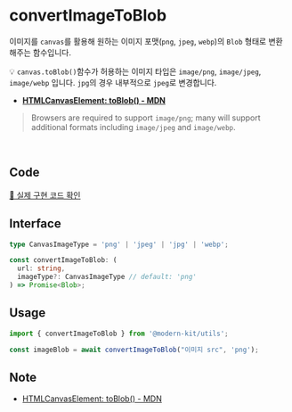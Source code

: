# convertImageToBlob

이미지를 `canvas`를 활용해 원하는 이미지 포맷(`png`, `jpeg`, `webp`)의 `Blob` 형태로 변환해주는 함수입니다.

💡 `canvas.toBlob()`함수가 허용하는 이미지 타입은 `image/png`, `image/jpeg`, `image/webp` 입니다. `jpg`의 경우 내부적으로 `jpeg`로 변경합니다.

- **[HTMLCanvasElement: toBlob() - MDN](https://developer.mozilla.org/en-US/docs/Web/API/HTMLCanvasElement/toBlob)**

> Browsers are required to support `image/png`; many will support additional formats including `image/jpeg` and `image/webp`.

<br />

## Code
[🔗 실제 구현 코드 확인](https://github.com/modern-agile-team/modern-kit/blob/main/packages/utils/src/file/convertImageToBlob/index.ts)

## Interface
```ts title="typescript"
type CanvasImageType = 'png' | 'jpeg' | 'jpg' | 'webp';

const convertImageToBlob: (
  url: string,
  imageType?: CanvasImageType // default: 'png'
) => Promise<Blob>;
```

## Usage
```ts title="typescript"
import { convertImageToBlob } from '@modern-kit/utils';

const imageBlob = await convertImageToBlob("이미지 src", 'png');
```

## Note
- [HTMLCanvasElement: toBlob() - MDN](https://developer.mozilla.org/en-US/docs/Web/API/HTMLCanvasElement/toBlob)